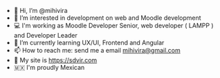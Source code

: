 - 👋 Hi, I’m @mihivira
- 👀 I’m interested in development on web and Moodle development
- 💻 I'm working as Moodle Developer Senior, web developer ( LAMPP ) and Developer Leader
- 🌱 I’m currently learning UX/UI, Frontend and Angular
- 📫 How to reach me: send me a email mihivira@gmail.com
- 🔗 My site is https://sdvir.com
- 🇲🇽 I'm proudly Mexican
